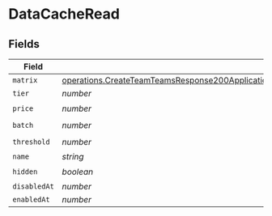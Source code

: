 # DataCacheRead


## Fields

| Field                                                                                                                                                                                                                            | Type                                                                                                                                                                                                                             | Required                                                                                                                                                                                                                         | Description                                                                                                                                                                                                                      |
| -------------------------------------------------------------------------------------------------------------------------------------------------------------------------------------------------------------------------------- | -------------------------------------------------------------------------------------------------------------------------------------------------------------------------------------------------------------------------------- | -------------------------------------------------------------------------------------------------------------------------------------------------------------------------------------------------------------------------------- | -------------------------------------------------------------------------------------------------------------------------------------------------------------------------------------------------------------------------------- |
| `matrix`                                                                                                                                                                                                                         | [operations.CreateTeamTeamsResponse200ApplicationJSONResponseBodyBillingInvoiceItemsDataCacheReadMatrix](../../models/operations/createteamteamsresponse200applicationjsonresponsebodybillinginvoiceitemsdatacachereadmatrix.md) | :heavy_minus_sign:                                                                                                                                                                                                               | N/A                                                                                                                                                                                                                              |
| `tier`                                                                                                                                                                                                                           | *number*                                                                                                                                                                                                                         | :heavy_minus_sign:                                                                                                                                                                                                               | N/A                                                                                                                                                                                                                              |
| `price`                                                                                                                                                                                                                          | *number*                                                                                                                                                                                                                         | :heavy_check_mark:                                                                                                                                                                                                               | N/A                                                                                                                                                                                                                              |
| `batch`                                                                                                                                                                                                                          | *number*                                                                                                                                                                                                                         | :heavy_check_mark:                                                                                                                                                                                                               | N/A                                                                                                                                                                                                                              |
| `threshold`                                                                                                                                                                                                                      | *number*                                                                                                                                                                                                                         | :heavy_check_mark:                                                                                                                                                                                                               | N/A                                                                                                                                                                                                                              |
| `name`                                                                                                                                                                                                                           | *string*                                                                                                                                                                                                                         | :heavy_minus_sign:                                                                                                                                                                                                               | N/A                                                                                                                                                                                                                              |
| `hidden`                                                                                                                                                                                                                         | *boolean*                                                                                                                                                                                                                        | :heavy_check_mark:                                                                                                                                                                                                               | N/A                                                                                                                                                                                                                              |
| `disabledAt`                                                                                                                                                                                                                     | *number*                                                                                                                                                                                                                         | :heavy_minus_sign:                                                                                                                                                                                                               | N/A                                                                                                                                                                                                                              |
| `enabledAt`                                                                                                                                                                                                                      | *number*                                                                                                                                                                                                                         | :heavy_minus_sign:                                                                                                                                                                                                               | N/A                                                                                                                                                                                                                              |
